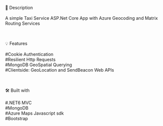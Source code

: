 📝 Description<br><br>
A simple Taxi Service ASP.Net Core App with Azure Geocoding and Matrix Routing Services <br><br><br>


💡 Features<br><br>
#Cookie Authentication <br>
#Resilient Http Requests <br>
#MongoDB GeoSpatial Querying <br>
#Clientside: GeoLocation and SendBeacon Web APIs <br><br><br>


🛠️ Built with <br><br>
#.NET6 MVC <br>
#MongoDB<br>
#Azure Maps Javascript sdk<br>
#Bootstrap
